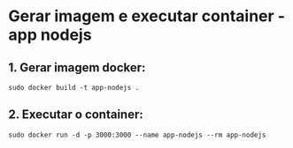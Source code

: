 # Gerar imagem e executar container - app nodejs

## 1. Gerar imagem docker: <br/>
```sudo docker build -t app-nodejs .```
## 2. Executar o container:<br/>
```sudo docker run -d -p 3000:3000 --name app-nodejs --rm app-nodejs```